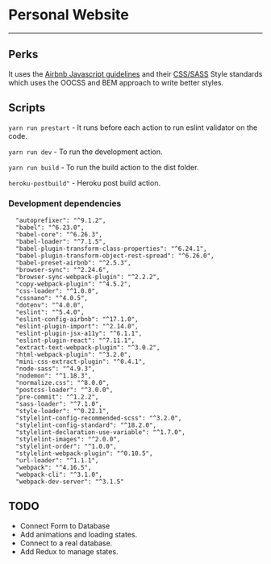 # Personal Website
---

## Perks

It uses the [Airbnb Javascript guidelines](https://github.com/airbnb/javascript) and their [CSS/SASS](https://github.com/airbnb/css) Style standards which uses the OOCSS and BEM approach to write better styles.

## Scripts

```yarn run prestart``` - It runs before each action to run eslint validator on the code.

```yarn run dev``` - To run the development action.

```yarn run build``` - To run the build action to the dist folder.

```heroku-postbuild"``` - Heroku post build action.

### Development dependencies
```
  "autoprefixer": "^9.1.2",
  "babel": "^6.23.0",
  "babel-core": "^6.26.3",
  "babel-loader": "^7.1.5",
  "babel-plugin-transform-class-properties": "^6.24.1",
  "babel-plugin-transform-object-rest-spread": "^6.26.0",
  "babel-preset-airbnb": "^2.5.3",
  "browser-sync": "^2.24.6",
  "browser-sync-webpack-plugin": "^2.2.2",
  "copy-webpack-plugin": "^4.5.2",
  "css-loader": "^1.0.0",
  "cssnano": "^4.0.5",
  "dotenv": "^4.0.0",
  "eslint": "^5.4.0",
  "eslint-config-airbnb": "^17.1.0",
  "eslint-plugin-import": "^2.14.0",
  "eslint-plugin-jsx-a11y": "^6.1.1",
  "eslint-plugin-react": "^7.11.1",
  "extract-text-webpack-plugin": "^3.0.2",
  "html-webpack-plugin": "^3.2.0",
  "mini-css-extract-plugin": "^0.4.1",
  "node-sass": "^4.9.3",
  "nodemon": "^1.18.3",
  "normalize.css": "^8.0.0",
  "postcss-loader": "^3.0.0",
  "pre-commit": "^1.2.2",
  "sass-loader": "^7.1.0",
  "style-loader": "^0.22.1",
  "stylelint-config-recommended-scss": "^3.2.0",
  "stylelint-config-standard": "^18.2.0",
  "stylelint-declaration-use-variable": "^1.7.0",
  "stylelint-images": "^2.0.0",
  "stylelint-order": "^1.0.0",
  "stylelint-webpack-plugin": "^0.10.5",
  "url-loader": "^1.1.1",
  "webpack": "^4.16.5",
  "webpack-cli": "^3.1.0",
  "webpack-dev-server": "^3.1.5"
```


## TODO
- Connect Form to Database
- Add animations and loading states.
- Connect to a real database.
- Add Redux to manage states.